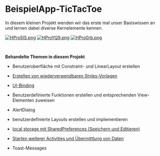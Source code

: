 # BeispielApp-TicTacToe

In diesem kleinen Projekt wenden wir das erste mal unser Basiswissen an und lernen dabei diverse Kernelemente kennen.

[![HPro5IS.png](https://iili.io/HPro5IS.png)](https://freeimage.host/de) [![HProYQ9.png](https://iili.io/HProYQ9.png)](https://freeimage.host/de) [![HPro0rb.png](https://iili.io/HPro0rb.png)](https://freeimage.host/de)

<br>

**Behandelte Themen in diesem Projekt**

- Benutzeroberfläche mit Constraint- und LinearLayout erstellen
  
- [Erstellen von wiederverwendbaren Styles-Vorlagen](https://gist.github.com/innicovation21/d567d21c61e17025b8f2638a26b5b8cc)
  
- [UI-Binding](https://gist.github.com/innicovation21/d2ec6fbf480e64fa7337fca6816a4462)
  
- Benutzerdefinierte Funktionen erstellen und entsprechenden View-Elementen zuweisen
  
- AlertDialog
  
- benutzerdefinierte Layouts erstellen und implementieren
  
- [local storage mit SharedPreferences (Speichern und Editieren)](https://gist.github.com/innicovation21/c326a8a192649e0abfbc5e6a496ab0ab)
  
- [Starten weiterer Activities und Übermittlung von Daten](https://gist.github.com/innicovation21/a19312b6f885e50c05901b3776999491)
  
- Toast-Messages

